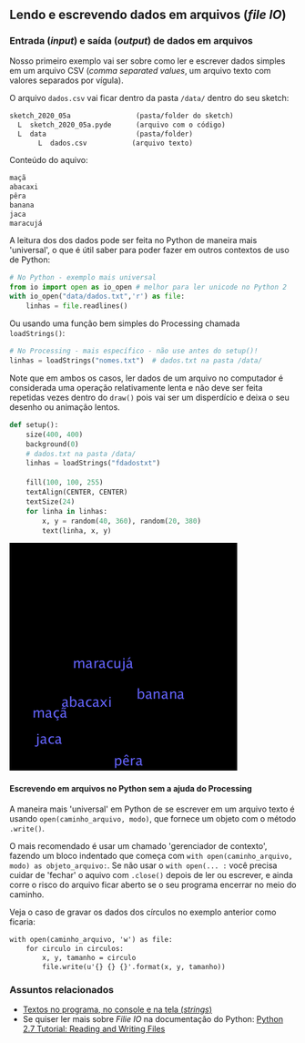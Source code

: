 ## Lendo e escrevendo dados em arquivos (*file IO*)

### Entrada (*input*) e saída (*output*) de dados em arquivos

Nosso primeiro exemplo vai ser sobre como ler e escrever dados simples em um arquivo CSV (*comma separated values*, um arquivo texto com valores separados por vígula).

O arquivo `dados.csv` vai ficar dentro da pasta `/data/` dentro  do seu sketch:

```
sketch_2020_05a                (pasta/folder do sketch)
  L  sketch_2020_05a.pyde      (arquivo com o código)
  L  data                      (pasta/folder)
       L  dados.csv           (arquivo texto)
```

Conteúdo do aquivo:

```
maçã
abacaxi
pêra
banana
jaca
maracujá
```

A leitura dos dos dados pode ser feita no Python de maneira mais 'universal', o que é útil saber para poder fazer em outros contextos de uso de Python:

```python
# No Python - exemplo mais universal
from io import open as io_open # melhor para ler unicode no Python 2 
with io_open("data/dados.txt",'r') as file:
    linhas = file.readlines()
```

Ou usando uma função bem simples do Processing chamada `loadStrings()`:

```python
# No Processing - mais específico - não use antes do setup()!
linhas = loadStrings("nomes.txt")  # dados.txt na pasta /data/
```

Note que em ambos os casos, ler dados de um arquivo no computador é considerada uma operação relativamente lenta e não deve ser feita repetidas vezes dentro do `draw()` pois vai ser um disperdício e deixa o seu desenho ou animação lentos.

```python
def setup():
    size(400, 400)
    background(0)
    # dados.txt na pasta /data/
    linhas = loadStrings("fdadostxt")  

    fill(100, 100, 255)
    textAlign(CENTER, CENTER)
    textSize(24)
    for linha in linhas:
        x, y = random(40, 360), random(20, 380)             
        text(linha, x, y)    
```

![resultado](assets/read_lines.png)

#### Escrevendo em arquivos no Python sem a ajuda do Processing

A maneira mais 'universal' em Python de se escrever em um arquivo texto é usando `open(caminho_arquivo, modo)`, que fornece um objeto com o método `.write()`.

O mais recomendado é usar um chamado 'gerenciador de contexto', fazendo um bloco indentado que começa com `with open(caminho_arquivo, modo) as objeto_arquivo:`. Se não usar o `with open(... :` você precisa cuidar de 'fechar' o aquivo com `.close()` depois de ler ou escrever, e ainda corre o risco do arquivo ficar aberto se o seu programa encerrar no meio do caminho.

Veja o caso de gravar os dados dos círculos no exemplo anterior como ficaria:

```
with open(caminho_arquivo, 'w') as file:
    for circulo in circulos:
        x, y, tamanho = circulo
        file.write(u'{} {} {}'.format(x, y, tamanho))
```

### Assuntos relacionados

* [Textos no programa, no console e na tela (*strings*)](strings_py.md)
* Se quiser ler mais sobre *Filie IO* na documentação do Python: [Python 2.7 Tutorial: Reading and Writing Files](https://docs.python.org/2/tutorial/inputoutput.html#reading-and-writing-files)        
